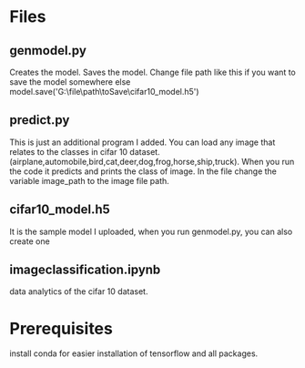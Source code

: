 # Files
## genmodel.py
Creates the model.
 Saves the model.
 Change file path like this if you want to save the model somewhere else
 model.save('G:\\file\\path\\toSave\\cifar10_model.h5')
## predict.py
 This is just an additional program I added.
  You can load any image that relates to the classes in cifar 10 dataset.
  (airplane,automobile,bird,cat,deer,dog,frog,horse,ship,truck).
  When you run the code it predicts and prints the class of image.
  In the file change the variable image_path to the image file path.
 ## cifar10_model.h5
 It is the sample model I uploaded, when you run genmodel.py,
  you can also create one
 ## imageclassification.ipynb
   data analytics of the cifar 10 dataset.

  # Prerequisites
   install conda for easier installation of tensorflow and all packages.
